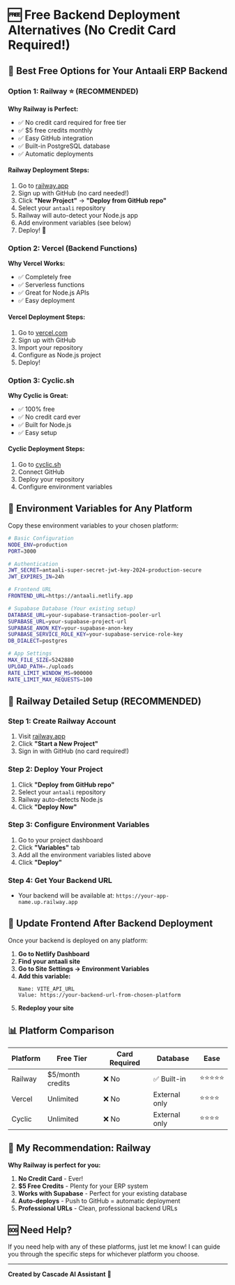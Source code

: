 # 🆓 Free Backend Deployment Alternatives (No Credit Card Required!)

## 🎯 Best Free Options for Your Antaali ERP Backend

### Option 1: Railway ⭐ (RECOMMENDED)
**Why Railway is Perfect:**
- ✅ No credit card required for free tier
- ✅ $5 free credits monthly
- ✅ Easy GitHub integration
- ✅ Built-in PostgreSQL database
- ✅ Automatic deployments

#### Railway Deployment Steps:
1. Go to [railway.app](https://railway.app)
2. Sign up with GitHub (no card needed!)
3. Click **"New Project"** → **"Deploy from GitHub repo"**
4. Select your `antaali` repository
5. Railway will auto-detect your Node.js app
6. Add environment variables (see below)
7. Deploy! 🚀

### Option 2: Vercel (Backend Functions)
**Why Vercel Works:**
- ✅ Completely free
- ✅ Serverless functions
- ✅ Great for Node.js APIs
- ✅ Easy deployment

#### Vercel Deployment Steps:
1. Go to [vercel.com](https://vercel.com)
2. Sign up with GitHub
3. Import your repository
4. Configure as Node.js project
5. Deploy!

### Option 3: Cyclic.sh
**Why Cyclic is Great:**
- ✅ 100% free
- ✅ No credit card ever
- ✅ Built for Node.js
- ✅ Easy setup

#### Cyclic Deployment Steps:
1. Go to [cyclic.sh](https://cyclic.sh)
2. Connect GitHub
3. Deploy your repository
4. Configure environment variables

## 🔧 Environment Variables for Any Platform

Copy these environment variables to your chosen platform:

```bash
# Basic Configuration
NODE_ENV=production
PORT=3000

# Authentication
JWT_SECRET=antaali-super-secret-jwt-key-2024-production-secure
JWT_EXPIRES_IN=24h

# Frontend URL
FRONTEND_URL=https://antaali.netlify.app

# Supabase Database (Your existing setup)
DATABASE_URL=your-supabase-transaction-pooler-url
SUPABASE_URL=your-supabase-project-url
SUPABASE_ANON_KEY=your-supabase-anon-key
SUPABASE_SERVICE_ROLE_KEY=your-supabase-service-role-key
DB_DIALECT=postgres

# App Settings
MAX_FILE_SIZE=5242880
UPLOAD_PATH=./uploads
RATE_LIMIT_WINDOW_MS=900000
RATE_LIMIT_MAX_REQUESTS=100
```

## 🚀 Railway Detailed Setup (RECOMMENDED)

### Step 1: Create Railway Account
1. Visit [railway.app](https://railway.app)
2. Click **"Start a New Project"**
3. Sign in with GitHub (no card required!)

### Step 2: Deploy Your Project
1. Click **"Deploy from GitHub repo"**
2. Select your `antaali` repository
3. Railway auto-detects Node.js
4. Click **"Deploy Now"**

### Step 3: Configure Environment Variables
1. Go to your project dashboard
2. Click **"Variables"** tab
3. Add all the environment variables listed above
4. Click **"Deploy"**

### Step 4: Get Your Backend URL
- Your backend will be available at: `https://your-app-name.up.railway.app`

## 🔄 Update Frontend After Backend Deployment

Once your backend is deployed on any platform:

1. **Go to Netlify Dashboard**
2. **Find your antaali site**
3. **Go to Site Settings → Environment Variables**
4. **Add this variable:**
   ```
   Name: VITE_API_URL
   Value: https://your-backend-url-from-chosen-platform
   ```
5. **Redeploy your site**

## 📊 Platform Comparison

| Platform | Free Tier | Card Required | Database | Ease |
|----------|-----------|---------------|----------|------|
| Railway  | $5/month credits | ❌ No | ✅ Built-in | ⭐⭐⭐⭐⭐ |
| Vercel   | Unlimited | ❌ No | External only | ⭐⭐⭐⭐ |
| Cyclic   | Unlimited | ❌ No | External only | ⭐⭐⭐⭐ |

## 🎯 My Recommendation: Railway

**Why Railway is perfect for you:**
1. **No Credit Card** - Ever!
2. **$5 Free Credits** - Plenty for your ERP system
3. **Works with Supabase** - Perfect for your existing database
4. **Auto-deploys** - Push to GitHub = automatic deployment
5. **Professional URLs** - Clean, professional backend URLs

## 🆘 Need Help?

If you need help with any of these platforms, just let me know! I can guide you through the specific steps for whichever platform you choose.

---
**Created by Cascade AI Assistant** 🤖
